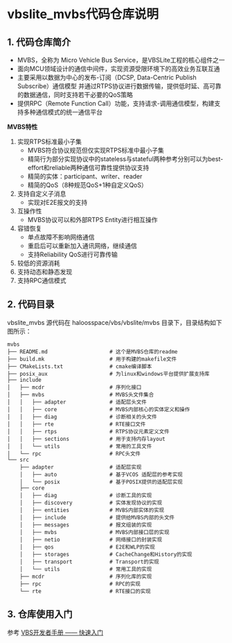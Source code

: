 # vbslite_mvbs代码仓库说明

## 1. 代码仓库简介

- MVBS，全称为 Micro Vehicle Bus Service，是VBSLite工程的核心组件之一
- 面向MCU领域设计的通信中间件，实现资源受限环境下的高效业务互联互通
- 主要采用以数据为中心的发布-订阅（DCSP, Data-Centric Publish Subscribe）通信模型
  并通过RTPS协议进行数据传输，提供低时延、高可靠的数据通信，同时支持若干必要的QoS策略
- 提供RPC（Remote Function Call）功能，支持请求-调用通信模型，构建支持多种通信模式的统一通信平台

**MVBS特性**

1. 实现RTPS标准最小子集
   - MVBS符合协议规范但仅实现RTPS标准中最小子集
   - 精简行为部分实现协议中的stateless与stateful两种参考分别可以为best-effort和reliable两种通信可靠性提供协议支持
   - 精简的实体：participant、writer、reader
   - 精简的QoS（8种规范QoS+1种自定义QoS）
2. 支持自定义子消息
   - 实现对E2E报文的支持
3. 互操作性
   - MVBS协议可以和外部RTPS Entity进行相互操作
4. 容错恢复
   - 单点故障不影响网络通信
   - 重启后可以重新加入通讯网络，继续通信
   - 支持Reliability QoS进行可靠传输
5. 较低的资源消耗
6. 支持动态和静态发现
7. 支持RPC通信模式

## 2. 代码目录

vbslite_mvbs 源代码在 haloosspace/vbs/vbslite/mvbs 目录下，目录结构如下图所示：

```shell
mvbs
├── README.md                    # 这个是MVBS仓库的readme
├── build.mk                     # 用于构建的makefile文件
├── CMakeLists.txt               # cmake编译脚本
├── posix_aux                    # 为linux和windows平台提供扩展支持库
├── include
│   ├── mcdr                     # 序列化接口
│   ├── mvbs                     # MVBS头文件集合
│   │   ├── adapter              # 适配层头文件
│   │   ├── core                 # MVBS内部核心的实体定义和操作
│   │   ├── diag                 # 诊断相关的头文件
│   │   ├── rte                  # RTE接口文件
│   │   ├── rtps                 # RTPS协议元素定义文件
│   │   ├── sections             # 用于支持内存layout
│   │   └── utils                # 常用的工具文件
│   └── rpc                      # RPC头文件
└── src
    ├── adapter                  # 适配层实现
    │   ├── auto                 # 基于VCOS 适配层的参考实现
    │   └── posix                # 基于POSIX提供的适配层实现
    ├── core
    │   ├── diag                 # 诊断工具的实现
    │   ├── discovery            # 实体发现协议的实现
    │   ├── entities             # MVBS内部实体的实现
    │   ├── include              # 提供给MVBS内部的头文件
    │   ├── messages             # 报文组装的实现
    │   ├── mvbs                 # MVBS内部接口层的实现
    │   ├── netio                # 网络接口的封装实现
    │   ├── qos                  # E2E和WLP的实现
    │   ├── storages             # CacheChange和History的实现
    │   ├── transport            # Transport的实现
    │   └── utils                # 常用工具的实现
    ├── mcdr                     # 序列化库的实现
    ├── rpc                      # RPC的实现
    └── rte                      # RTE接口的实现
```

## 3. 仓库使用入门

参考 [VBS开发者手册 —— 快速入门](https://gitee.com/haloos/vbs/blob/master/developer-guide/quick_start.md "VBS开发者手册——快速入门")
